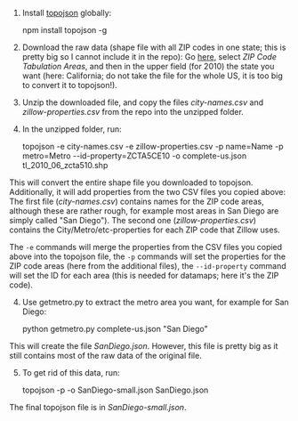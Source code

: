 1) Install [topojson](https://github.com/mbostock/topojson/wiki/Command-Line-Reference) globally:

	npm install topojson -g

2) Download the raw data (shape file with all ZIP codes in one state; this is pretty big so I cannot include it in the repo): Go [here](http://www.census.gov/cgi-bin/geo/shapefiles2010/main), select *ZIP Code Tabulation Areas*, and then in the upper field (for 2010) the state you want (here: California; do not take the file for the whole US, it is too big to convert it to topojson!).

3) Unzip the downloaded file, and copy the files *city-names.csv* and *zillow-properties.csv* from the repo into the unzipped folder.

4) In the unzipped folder, run:

	topojson -e city-names.csv -e zillow-properties.csv -p name=Name -p metro=Metro --id-property=ZCTA5CE10 -o complete-us.json tl_2010_06_zcta510.shp

This will convert the entire shape file you downloaded to topojson. Additionally, it will add properties from the two CSV files you copied above: The first file (*city-names.csv*) contains names for the ZIP code areas, although these are rather rough, for example most areas in San Diego are simply called "San Diego"). The second one (*zillow-properties.csv*) contains the City/Metro/etc-properties for each ZIP code that Zillow uses. 

The `-e` commands will merge the properties from the CSV files you copied above into the topojson file, the `-p` commands will set the properties for the ZIP code areas (here from the additional files), the `--id-property` command will set the ID for each area (this is needed for datamaps; here it's the ZIP code).

4) Use getmetro.py to extract the metro area you want, for example for San Diego:

	python getmetro.py complete-us.json "San Diego"

This will create the file *SanDiego.json*. However, this file is pretty big as it still contains most of the raw data of the original file.

5) To get rid of this data, run:

	topojson -p -o SanDiego-small.json SanDiego.json

The final topojson file is in *SanDiego-small.json*.